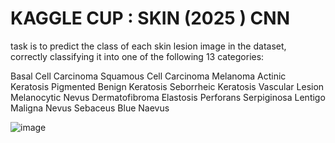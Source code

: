 # KAGGLE CUP : SKIN (2025 ) CNN
task is to predict the class of each skin lesion image in the dataset, correctly classifying it into one of the following 13 categories:

Basal Cell Carcinoma
Squamous Cell Carcinoma
Melanoma
Actinic Keratosis
Pigmented Benign Keratosis
Seborrheic Keratosis
Vascular Lesion
Melanocytic Nevus
Dermatofibroma
Elastosis Perforans Serpiginosa
Lentigo Maligna
Nevus Sebaceus
Blue Naevus

![image](https://github.com/user-attachments/assets/50a3f6d7-cf40-4c24-9251-d89a64e8bfe9)

